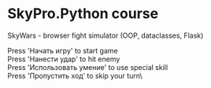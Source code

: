 # SkyPro.Python course
SkyWars - browser fight simulator (OOP, dataclasses, Flask)

Press 'Начать игру' to start game\
Press 'Нанести удар' to hit enemy\
Press 'Использовать умение' to use special skill\
Press 'Пропустить ход' to skip your turn\
